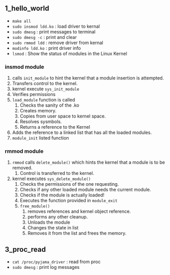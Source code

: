 ## 1_hello_world

* `make all`
* `sudo insmod ldd.ko` : load driver to kernal
* `sudo dmesg` : print messages to terminal
* `sudo dmesg -c` : print and clear
* `sudo rmmod ldd` : remove driver from kernal
* `modinfo ldd.ko` : print driver info
* `lsmod` : Show the status of modules in the Linux Kernel

### insmod module

1. calls `init_module` to hint the kernel that a module insertion is attempted.
2. Transfers control to the kernel.
3. kernel execute `sys_init_module`
4. Verifies permissions
5. `load_module` function is called
    1. Checks the sanity of the .ko
    2. Creates memory.
    3. Copies from user space to kernel space.
    4. Resolves sysmbols.
    5. Returns a reference to the Kernel
6. Adds the reference to a linked list that has all the loaded modules.
7. `module_init` listed function


### rmmod module

1. `rmmod` calls `delete_module()` which hints the kernel that a module is to be removed.
    1. Control is transferred to the kernel.
2. kernel executes `sys_delete_module()`
    1. Checks the permissions of the one requesting.
    2. Checks if any other loaded module needs the current module.
    3. Checks if the module is actually loaded!
    4. Executes the function provided in `module_exit` 
    5. `free_module()`
        1. removes references and kernel object reference. 
        2. performs any other cleanup.
        3. Unloads the module
        4. Changes the state in list
        5. Removes it from the list and frees the memory.

## 3_proc_read

* `cat /proc/pyjama_driver` : read from proc
* `sudo dmesg` : print log messages
